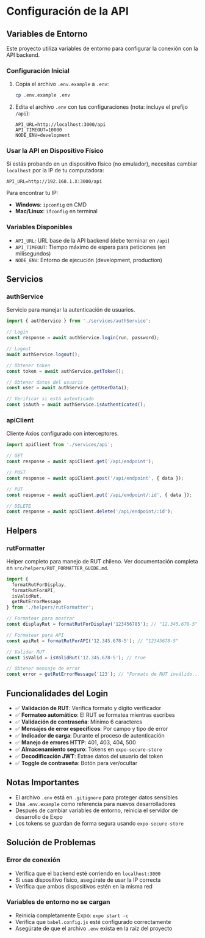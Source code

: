 # Configuración de la API

## Variables de Entorno

Este proyecto utiliza variables de entorno para configurar la conexión con la API backend.

### Configuración Inicial

1. Copia el archivo `.env.example` a `.env`:
   ```bash
   cp .env.example .env
   ```

2. Edita el archivo `.env` con tus configuraciones (nota: incluye el prefijo `/api`):
   ```env
   API_URL=http://localhost:3000/api
   API_TIMEOUT=10000
   NODE_ENV=development
   ```

### Usar la API en Dispositivo Físico

Si estás probando en un dispositivo físico (no emulador), necesitas cambiar `localhost` por la IP de tu computadora:

```env
API_URL=http://192.168.1.X:3000/api
```

Para encontrar tu IP:
- **Windows**: `ipconfig` en CMD
- **Mac/Linux**: `ifconfig` en terminal

### Variables Disponibles

- `API_URL`: URL base de la API backend (debe terminar en `/api`)
- `API_TIMEOUT`: Tiempo máximo de espera para peticiones (en milisegundos)
- `NODE_ENV`: Entorno de ejecución (development, production)

## Servicios

### authService

Servicio para manejar la autenticación de usuarios.

```javascript
import { authService } from './services/authService';

// Login
const response = await authService.login(run, password);

// Logout
await authService.logout();

// Obtener token
const token = await authService.getToken();

// Obtener datos del usuario
const user = await authService.getUserData();

// Verificar si está autenticado
const isAuth = await authService.isAuthenticated();
```

### apiClient

Cliente Axios configurado con interceptores.

```javascript
import apiClient from './services/api';

// GET
const response = await apiClient.get('/api/endpoint');

// POST
const response = await apiClient.post('/api/endpoint', { data });

// PUT
const response = await apiClient.put('/api/endpoint/:id', { data });

// DELETE
const response = await apiClient.delete('/api/endpoint/:id');
```

## Helpers

### rutFormatter

Helper completo para manejo de RUT chileno. Ver documentación completa en `src/helpers/RUT_FORMATTER_GUIDE.md`.

```javascript
import { 
  formatRutForDisplay, 
  formatRutForAPI, 
  isValidRut,
  getRutErrorMessage 
} from './helpers/rutFormatter';

// Formatear para mostrar
const displayRut = formatRutForDisplay('123456785'); // "12.345.678-5"

// Formatear para API
const apiRut = formatRutForAPI('12.345.678-5'); // "12345678-5"

// Validar RUT
const isValid = isValidRut('12.345.678-5'); // true

// Obtener mensaje de error
const error = getRutErrorMessage('123'); // "Formato de RUT inválido..."
```

## Funcionalidades del Login

- ✅ **Validación de RUT**: Verifica formato y dígito verificador
- ✅ **Formateo automático**: El RUT se formatea mientras escribes
- ✅ **Validación de contraseña**: Mínimo 6 caracteres
- ✅ **Mensajes de error específicos**: Por campo y tipo de error
- ✅ **Indicador de carga**: Durante el proceso de autenticación
- ✅ **Manejo de errores HTTP**: 401, 403, 404, 500
- ✅ **Almacenamiento seguro**: Tokens en `expo-secure-store`
- ✅ **Decodificación JWT**: Extrae datos del usuario del token
- ✅ **Toggle de contraseña**: Botón para ver/ocultar

## Notas Importantes

- El archivo `.env` está en `.gitignore` para proteger datos sensibles
- Usa `.env.example` como referencia para nuevos desarrolladores
- Después de cambiar variables de entorno, reinicia el servidor de desarrollo de Expo
- Los tokens se guardan de forma segura usando `expo-secure-store`

## Solución de Problemas

### Error de conexión
- Verifica que el backend esté corriendo en `localhost:3000`
- Si usas dispositivo físico, asegúrate de usar la IP correcta
- Verifica que ambos dispositivos estén en la misma red

### Variables de entorno no se cargan
- Reinicia completamente Expo: `expo start -c`
- Verifica que `babel.config.js` esté configurado correctamente
- Asegúrate de que el archivo `.env` exista en la raíz del proyecto
